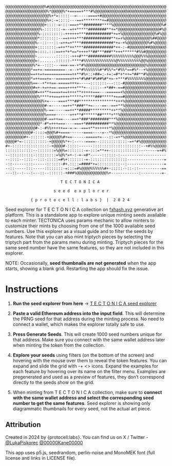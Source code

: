 ```
@@@@@@@@@@@@@@@@@%#@@@@@@@@@@@@@@@@@@@@@@@@@@@@@@@@@@@@@@@@@@@@@@@@@@@
@@@@@@@@@@@@@@@@@@%*@@@@@%*+=====+***#%@@@@@@@@@@@@@@@@@@@@@@@@@@@@@@@
@@@@@@@@@@@@@@@@@@@%+*=:::::--=-----====+#@@@@@@@@@@@@@@@@@@@@@@@@@@@@
@@@@@@@@@@@@@@@@@@%+:-=:::::---==+********+=#@@@@@@@@@@@@@@@@@@@@@@@@@
@@@@@@@@@@@@@@@@@+::::-=-::-===+**########****%@@@@@@@@@@@@@@@@@@@@@%#
@@@@@@@@@@@@@@@%-:::::::-=--=++*****########**+=*@@@@@@@@@@@@@@@@@@#%@
@@@@@@@@@@@@@@%-:::::::::-++++++***###########*+=+%@@@@@@@@@@@@@@%#%@@
@@@@@@@@@@@@@@*::::::::--==++++***############**+=+%@@@@@@@@@@@%##@@@@
@@@@@@@@@@@@@%--::---::-=++=+****##############*+=-+%@@@@@@@@@%#%@@@@@
@@@@@@@@@@@@@+::::::::-=++**++****#############*++-:-#@@@@@@@##@@@@@@@
@@@@@@@@@@@@@=::::.:::==++*+*==*++++**##***###**+++******#%%#@@@@@@@@@
@@@@@@@@@@@@@-........::::::-+++#***##########%%%%%%%%%%@@@%%%@@@@@@@@
@@@@@@@@@@@@@=:.......::::::-****#%%%%%%%%%%%%%%@%%%%%%%%%%@@%@@@@@@@@
@@@@@@@@@@@@%*=--::::---===-==-+*#%@@@@@@@@@@@@@@@@@@@@@@@@@@%@@@@@@@@
@@@@@@@@@@@*==+=-=========--=--+*#%%%%%%%#*#%%*=*#%%*==#%*--+%@@@@@@@@
@@@@@@@@@@@==++=+============++**#%+::+##=:-+=:=#*+*++=*##**#%@@@@@@@@
@@@@@@@@@@@*=++===+=--=======+++*#%##*#%##%#*+=-+***#%%%%%%%%@@@@@@@@@
@@@@@@@@@@@%==--+*++==-=====+++=-----:::::::---:::-#@@@@@@@@@@@@@@@@@@
@@@@@@@@@@@@#=+-+=++==-====++++***+--::::--+*##+-==#@@@@@@@@@@@@@@@@@@
@@@@@@@@@@@@@#=++**+====+==++++**+++++===---======+%@@@@@@@@@@@@@@@@@@
@@@@@@@@@@@@@@%****++===++++*****+*****###*****+===#@@@@@@@@@@@@@@@@@@
@@@@@@@@@@@@@@@@%+=----===+***##****************+++%@@@@@@@@@@@@@@@@@@
@@@@@@@@@@@@@@@@@#-=-----==++**###**+=----==--==+**%@@@@@@@@@@@@@@@@@@
@@@@@@@@@@@@@@@@@%-==-----==++**#####*********++**%@@@@@@@@@@@@@@@@@@@
@@@@@@@@@@@@@@@@@%====------=++**#******##****+**%@@@@@@@@@@@@@@@@@@@@
@@@@@@@@@@@@@@@@@#-==++==----==+*###*########***%@@@@@@@@@@@@@@@@@@@@@
@@@@@@@@@@@@@@@*-#*=+++===----===+*##########**%@@@@@@@@@@@@@@@@@@@@@@
@@@@@@@@@@@@@#-:-#%%+++++==-=-=--===+**++++++*%@@@@@@@@@@@@@@@@@@@@@@@
@@@@@@@@@@@#-::::=@@@%#+====------====----=--*%@@@@@@@@@@@@@@@@@@@@@@@
@@@@@@@@#+-::::::-+@@@@@%#+==------=====+=---::-=+*%@@@@@@@@@@@@@@@@@@
@@@@#*=-::::::::::-+@@@@@%*+-:-----====--::::::::::::-=+*#%@@@@@@@@@@@
#+-::::::::::::::::-+@@@@#-:::::------:::::::::::::::::::::--+#%%@@@@@
::::::::::::--:::::::=%@@%=:::::::-=-:::=**++-::::::::::::--------=+#%
--::::::::::-:::::::::=%@%*=+-:-=-=#*-----::::::-:--------------------
--::::--::::--:::-:::::=#%+:::::::-=-::::::::::::::::----------------=
-::------:::------::::::-#+.::::=####*+=::::::::::--:----------------=
--::-----:::-----::::::::-=:::=#%@@@@%%%%%%#+-:::::--::-::----------==
---::--:---:---::--::::::-+###%@@@@@@@@@@@@@%+------------:---------=-

                        T E C T O N I C A

                     s e e d  e x p l o r e r

           { p r o t o c e l l : l a b s }  |  2 0 2 4
```

Seed explorer for T E C T O N I C A collection on [fxhash.xyz](https://www.fxhash.xyz/) generative art platform. This is a standalone app to explore unique minting seeds available to each minter. TECTONICA uses params mechanic to allow minters to customize their mints by choosing from one of the 1000 available seed numbers. Use this explorer as a visual guide and to filter the seeds by features. Note that you can also mint triptych pieces by selecting the triptych part from the params menu during minting. Triptych pieces for the same seed number have the same features, so they are not included in this explorer.

NOTE: Occasionally, **seed thumbnails are not generated** when the app starts, showing a blank grid. Restarting the app should fix the issue.

# Instructions

1. **Run the seed explorer from here** -> [T E C T O N I C A seed explorer](https://protocell-labs.github.io/tectonica-seed-explorer/)

2. **Paste a valid Ethereum address into the input field**. This will determine the PRNG seed for that address during the minting process. No need to connect a wallet, which makes the explorer totally safe to use.

3. **Press Generate Seeds**. This will create 1000 seed numbers unique for that address. Make sure you connect with the same wallet address later when minting the token from the collection.

4. **Explore your seeds** using filters (on the bottom of the screen) and hovering with the mouse over them to reveal the token features. You can expand and slide the grid with -+ <> icons. Expand the examples for each feature by hovering over its name on the filter menu. Examples are pregenerated and used as a preview of features, they don’t correspond directly to the seeds show on the grid.

5. When minting from T E C T O N I C A collection, make sure to **connect with the same wallet address and select the corresponding seed number to get the same features**. Seed explorer is showing only diagrammatic thumbnails for every seed, not the actual art piece.


## Attribution

Created in 2024 by {protocell:labs}. You can find us on X / Twitter - [@LukaPiskorec](https://twitter.com/LukaPiskorec) [@00000Kane00000](https://twitter.com/00000Kane00000)

This app uses p5.js, seedrandom, perlin-noise and MonoMEK font (full license and links in LICENSE file).